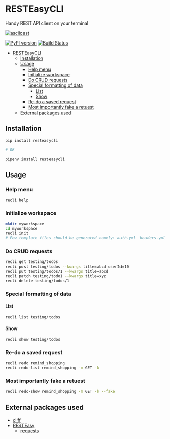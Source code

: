 # RESTEasyCLI

Handy REST API client on your terminal

[![asciicast](https://asciinema.org/a/219065.svg)](https://asciinema.org/a/219065)

[![PyPI version](https://img.shields.io/pypi/v/RESTEasyCLI.svg)](https://pypi.org/project/RESTEasyCLI)
[![Build Status](https://travis-ci.org/rapidstack/RESTEasyCLI.svg?branch=master)](https://travis-ci.org/rapidstack/RESTEasyCLI)

- [RESTEasyCLI](#resteasycli)
  - [Installation](#installation)
  - [Usage](#usage)
    - [Help menu](#help-menu)
    - [Initialize workspace](#initialize-workspace)
    - [Do CRUD requests](#do-crud-requests)
    - [Special formatting of data](#special-formatting-of-data)
      - [List](#list)
      - [Show](#show)
    - [Re-do a saved request](#re-do-a-saved-request)
    - [Most importantly fake a retuest](#most-importantly-fake-a-retuest)
  - [External packages used](#external-packages-used)

## Installation

```bash
pip install resteasycli

# OR

pipenv install resteasycli
```

## Usage

### Help menu
```bash
recli help
```

### Initialize workspace
```bash
mkdir myworkspace
cd myworkspace
recli init
# Few template files should be generated namely: auth.yml  headers.yml  saved.yml  sites.yml
```

### Do CRUD requests

```bash
recli get testing/todos
recli post testing/todos --kwargs title=abcd userId=10
recli put testing/todos/1 --kwargs title=abcd
recli patch testing/todo1 --kwargs title=xyz
recli delete testing/todos/1
```

### Special formatting of data

#### List

```bash
recli list testing/todos
```

#### Show

```bash
recli show testing/todos
```

### Re-do a saved request

```bash
recli redo remind_shopping
recli redo-list remind_shopping -m GET -k
```

### Most importantly fake a retuest

```bash
recli redo-show remind_shopping -m GET -k --fake
```

## External packages used

- [cliff](https://github.com/openstack/cliff)
- [RESTEasy](https://github.com/rapidstack/RESTEasy)
  - [requests](https://github.com/requests/requests)